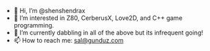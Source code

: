 - 👋 Hi, I’m @shenshendrax
- 👀 I’m interested in Z80, CerberusX, Love2D, and C++ game programming.
- 🌱 I’m currently dabbling in all of the above but its infrequent going! 
- 📫 How to reach me: sal@gunduz.com 

<!---
shenshendrax/shenshendrax is a ✨ special ✨ repository because its `README.md` (this file) appears on your GitHub profile.
You can click the Preview link to take a look at your changes.
--->
